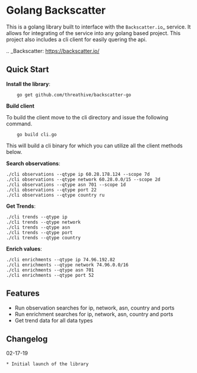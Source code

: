 Golang Backscatter
===================

This is a golang library built to interface with the `Backscatter.io`_ service. It allows for integrating of the service into any golang based project.
This project also includes a cli client for easily quering the api.


.. _Backscatter: https://backscatter.io/

Quick Start
-----------
**Install the library**:

```
	go get github.com/threathive/backscatter-go
```

**Build client**

To build the client move to the cli directory and issue the following command.

```
	go build cli.go
```

This will build a cli binary for which you can utilize all the client methods below.


**Search observations**:
```
./cli observations --qtype ip 60.28.178.124 --scope 7d
./cli observations --qtype network 60.28.0.0/15 --scope 2d
./cli observations --qtype asn 701 --scope 1d
./cli observations --qtype port 22
./cli observations --qtype country ru
```

**Get Trends**:
```
./cli trends --qtype ip
./cli trends --qtype network
./cli trends --qtype asn
./cli trends --qtype port
./cli trends --qtype country
```

**Enrich values**:
```
./cli enrichments --qtype ip 74.96.192.82
./cli enrichments --qtype network 74.96.0.0/16
./cli enrichments --qtype asn 701
./cli enrichments --qtype port 52
```
Features
--------
* Run observation searches for ip, network, asn, country and ports
* Run enrichment searches for ip, network, asn, country and ports
* Get trend data for all data types

Changelog
---------

02-17-19
~~~~~~~
* Initial launch of the library
